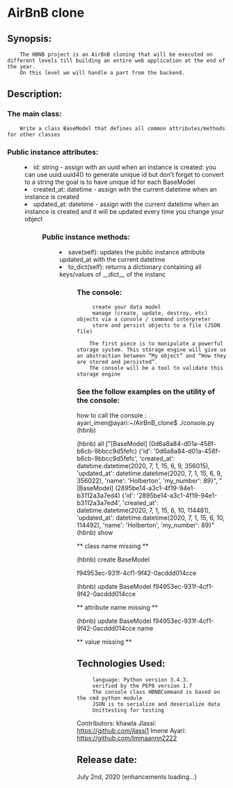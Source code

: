 #              AirBnB clone
## Synopsis:

        The HBNB project is an AirBnB cloning that will be executed on different levels till building an entire web application at the end of the year.
        On this level we will handle a part from the backend.

## Description:

### The main class:
        Write a class BaseModel that defines all common attributes/methods for other classes

### Public instance attributes: 
   <MENU>
       <LI> id: string - assign with an uuid when an instance is created:
        you can use uuid.uuid4() to generate unique id but don’t forget to convert to a string
        the goal is to have unique id for each BaseModel
        <LI>created_at: datetime - assign with the current datetime when an instance is created
        <LI>updated_at: datetime - assign with the current datetime when an instance is created and it will be updated every time you change your object
   <MENU>

### Public instance methods:
<MENU>
    <LI>save(self): updates the public instance attribute updated_at with the current datetime
    <LI>to_dict(self): returns a dictionary containing all keys/values of __dict__ of the instanc
<MENU>

### The console:
         create your data model
         manage (create, update, destroy, etc) objects via a console / command interpreter
         store and persist objects to a file (JSON file)

        The first piece is to manipulate a powerful storage system. This storage engine will give us an abstraction between “My object” and “How they are stored and persisted”.
        The console will be a tool to validate this storage engine


### See the follow examples on the utility of the console:
how to call the console : 
ayari_imen@ayari:~/AirBnB_clone$ ./console.py 
(hbnb) 


(hbnb) all
["[BaseModel] (0d6a8a84-d01a-458f-b6cb-9bbcc9d5fefc) {'id': '0d6a8a84-d01a-458f-b6cb-9bbcc9d5fefc', 'created_at': datetime.datetime(2020, 7, 1, 15, 6, 9, 356015), 'updated_at': datetime.datetime(2020, 7, 1, 15, 6, 9, 356022), 'name': 'Holberton', 'my_number': 89}", "[BaseModel] (2895be14-a3c1-4f19-94e1-b3112a3a7ed4) {'id': '2895be14-a3c1-4f19-94e1-b3112a3a7ed4', 'created_at': datetime.datetime(2020, 7, 1, 15, 6, 10, 114481), 'updated_at': datetime.datetime(2020, 7, 1, 15, 6, 10, 114492), 'name': 'Holberton', 'my_number': 89}"
(hbnb) show

** class name missing **

(hbnb) create BaseModel


f94953ec-931f-4cf1-9f42-0acddd014cce

(hbnb) update BaseModel f94953ec-931f-4cf1-9f42-0acddd014cce

** attribute name missing **

(hbnb) update BaseModel f94953ec-931f-4cf1-9f42-0acddd014cce name

** value missing **




## Technologies Used:
         language: Python version 3.4.3.
         verified by the PEP8 version 1.7
         The console class HBNBCommand is based on the cmd python module
         JSON is to serialize and deserialize data
         Unittesting for testing


Contributors:
khawla Jlassi: https://github.com/jlassi1
Imene Ayari: https://github.com/Immaannn2222



## Release date: 
July 2nd, 2020 (enhancements loading...)
